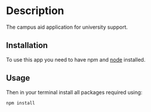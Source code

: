 # Description

The campus aid application for university support.

## Installation

To use this app you need to have npm and [node](https://nodejs.org/en/download) installed.


## Usage
Then in your terminal install all packages required using: 

```bash
npm install 
```


